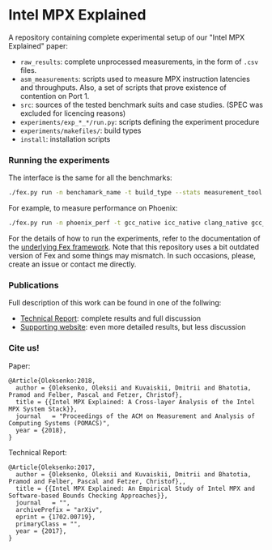 # Intel MPX Explained

A repository containing complete experimental setup of our "Intel MPX Explained" paper:

* `raw_results`: complete unprocessed measurements, in the form of `.csv` files.
* `asm_measurements`: scripts used to measure MPX instruction latencies and throughputs.
Also, a set of scripts that prove existence of contention on Port 1.
* `src`: sources of the tested benchmark suits and case studies. (SPEC was excluded for licencing reasons)
* `experiments/exp_*_*/run.py`: scripts defining the experiment procedure
* `experiments/makefiles/`: build types
* `install`: installation scripts

### Running the experiments

The interface is the same for all the benchmarks:

```sh
./fex.py run -n benchamark_name -t build_type --stats measurement_tool
```

For example, to measure performance on Phoenix:

```sh
./fex.py run -n phoenix_perf -t gcc_native icc_native clang_native gcc_asan gcc_asan_only_write clang_asan gcc_mpx gcc_mpx_only_write gcc_mpx_no_narrow_bounds gcc_mpx_no_narrow_bounds_only_write icc_mpx icc_mpx_only_write icc_mpx_no_narrow_bounds icc_mpx_no_narrow_bounds_only_write softbound_native softbound_enabled safecode_native safecode_enabled --stats perf
```

For the details of how to run the experiments, refer to the documentation of the [underlying Fex framework](https://github.com/tudinfse/fex).
Note that this repository uses a bit outdated version of Fex and some things may mismatch.
In such occasions, please, create an issue or contact me directly.

### Publications

Full description of this work can be found in one of the follwing:

* [Technical Report](https://arxiv.org/abs/1702.00719): complete results and full discussion
* [Supporting website](https://intel-mpx.github.io/): even more detailed results, but less discussion


### Cite us!

Paper:

```
@Article{Oleksenko:2018,
  author = {Oleksenko, Oleksii and Kuvaiskii, Dmitrii and Bhatotia, Pramod and Felber, Pascal and Fetzer, Christof},
  title = {{Intel MPX Explained: A Cross-layer Analysis of the Intel MPX System Stack}},
  journal   = "Proceedings of the ACM on Measurement and Analysis of Computing Systems (POMACS)",
  year = {2018},
}
```

Technical Report:

```
@Article{Oleksenko:2017,
  author = {Oleksenko, Oleksii and Kuvaiskii, Dmitrii and Bhatotia, Pramod and Felber, Pascal and Fetzer, Christof},,
  title = {{Intel MPX Explained: An Empirical Study of Intel MPX and Software-based Bounds Checking Approaches}},
  journal   = "",
  archivePrefix = "arXiv",
  eprint = {1702.00719},
  primaryClass = "",
  year = {2017},
}
```
